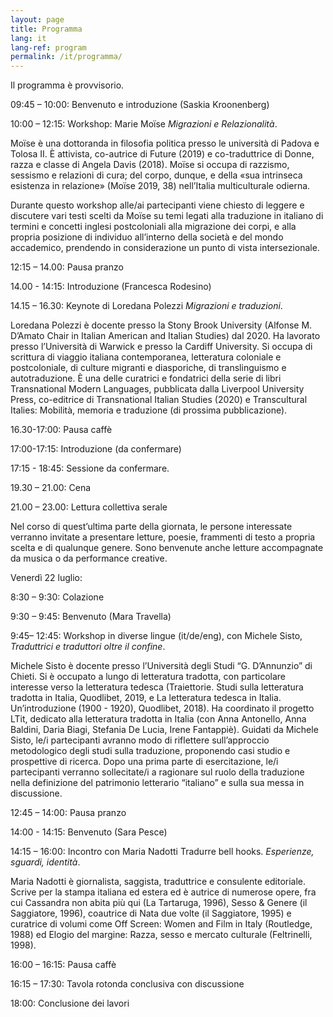```yaml
---
layout: page
title: Programma
lang: it
lang-ref: program
permalink: /it/programma/
---
```


Il programma è provvisorio.


09:45 – 10:00: Benvenuto e introduzione (Saskia Kroonenberg)

10:00 – 12:15: Workshop: Marie Moïse _Migrazioni e Relazionalità_.

Moïse è una dottoranda in filosofia politica presso le università di Padova e Tolosa II. È
attivista, co-autrice di Future (2019) e co-traduttrice di Donne, razza e classe di Angela Davis
(2018). Moïse si occupa di razzismo, sessismo e relazioni di cura; del corpo, dunque, e della
«sua intrinseca esistenza in relazione» (Moïse 2019, 38) nell’Italia multiculturale odierna.

Durante questo workshop alle/ai partecipanti viene chiesto di leggere e discutere vari testi scelti
da Moïse su temi legati alla traduzione in italiano di termini e concetti inglesi postcoloniali alla
migrazione dei corpi, e alla propria posizione di individuo all’interno della società e del mondo
accademico, prendendo in considerazione un punto di vista intersezionale. 

12:15 – 14.00: Pausa pranzo

14.00 - 14:15: Introduzione (Francesca Rodesino)

14.15 – 16.30: Keynote di Loredana Polezzi _Migrazioni e traduzioni_.

Loredana Polezzi è docente presso la Stony Brook University (Alfonse M. D’Amato Chair in
Italian American and Italian Studies) dal 2020. Ha lavorato presso l’Università di Warwick e
presso la Cardiff University. Si occupa di scrittura di viaggio italiana contemporanea,
letteratura coloniale e postcoloniale, di culture migranti e diasporiche, di translinguismo e
autotraduzione. È una delle curatrici e fondatrici della serie di libri Transnational Modern
Languages, pubblicata dalla Liverpool University Press, co-editrice di Transnational Italian
Studies (2020) e Transcultural Italies: Mobilità, memoria e traduzione (di prossima
pubblicazione). 

16.30-17:00: Pausa caffè

17:00-17:15: Introduzione (da confermare)

17:15 - 18:45: Sessione da confermare.

19.30 – 21.00: Cena

21.00 – 23.00: Lettura collettiva serale

Nel corso di quest’ultima parte della giornata, le persone interessate verranno invitate a
presentare letture, poesie, frammenti di testo a propria scelta e di qualunque genere. Sono
benvenute anche letture accompagnate da musica o da performance creative. 

Venerdì 22 luglio:

8:30 – 9:30: Colazione

9:30 – 9:45: Benvenuto (Mara Travella)

9:45– 12:45: Workshop in diverse lingue (it/de/eng), con Michele Sisto, _Traduttrici e
traduttori oltre il confine_.

Michele Sisto è docente presso l’Università degli Studi “G. D’Annunzio” di Chieti. Si è
occupato a lungo di letteratura tradotta, con particolare interesse verso la letteratura tedesca
(Traiettorie. Studi sulla letteratura tradotta in Italia, Quodlibet, 2019, e La letteratura tedesca
in Italia. Un’introduzione (1900 - 1920), Quodlibet, 2018). Ha coordinato il progetto LTit,
dedicato alla letteratura tradotta in Italia (con Anna Antonello, Anna Baldini, Daria Biagi,
Stefania De Lucia, Irene Fantappiè).
Guidati da Michele Sisto, le/i partecipanti avranno modo di riflettere sull’approccio
metodologico degli studi sulla traduzione, proponendo casi studio e prospettive di ricerca. Dopo
una prima parte di esercitazione, le/i partecipanti verranno sollecitate/i a ragionare sul ruolo
della traduzione nella definizione del patrimonio letterario “italiano” e sulla sua messa in
discussione.

12:45 – 14:00: Pausa pranzo

14:00 - 14:15: Benvenuto (Sara Pesce)

14:15 – 16:00: Incontro con Maria Nadotti Tradurre bell hooks. _Esperienze, sguardi, identità_. 

Maria Nadotti è giornalista, saggista, traduttrice e consulente editoriale. Scrive per la stampa
italiana ed estera ed è autrice di numerose opere, fra cui Cassandra non abita più qui (La
Tartaruga, 1996), Sesso & Genere (il Saggiatore, 1996), coautrice di Nata due volte (il
Saggiatore, 1995) e curatrice di volumi come Off Screen: Women and Film in Italy (Routledge,
1988) ed Elogio del margine: Razza, sesso e mercato culturale (Feltrinelli, 1998).
 
16:00 – 16:15: Pausa caffè

16:15 – 17:30: Tavola rotonda conclusiva con discussione

18:00: Conclusione dei lavori
